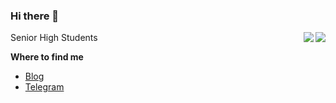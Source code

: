 ### Hi there 👋

<!--
**wzcwzc05/wzcwzc05** is a ✨ _special_ ✨ repository because its `README.md` (this file) appears on your GitHub profile.

Here are some ideas to get you started:

- 🔭 I’m currently working on ...
- 🌱 I’m currently learning ...
- 👯 I’m looking to collaborate on ...
- 🤔 I’m looking for help with ...
- 💬 Ask me about ...
- 📫 How to reach me: ...
- 😄 Pronouns: ...
- ⚡ Fun fact: ...
-->

<img align="right" src="https://github-readme-stats.vercel.app/api?username=wzcwzc05&count_private=true&include_all_commits=true&theme=dark"/>

<img align="right" src="https://github-readme-stats.vercel.app/api/top-langs/?username=wzcwzc05&layout=compact"/>

Senior High Students

**Where to find me**

- [Blog](http://www.wzcwzc.cool)
- [Telegram](https://t.me/UnderStarlight0)




